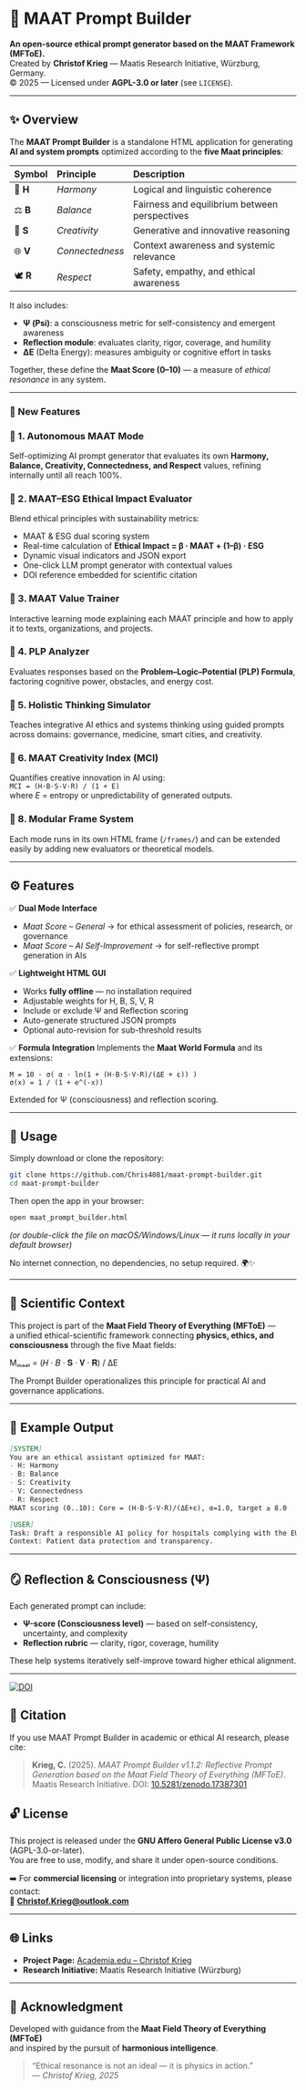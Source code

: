 # 🌌 MAAT Prompt Builder

**An open-source ethical prompt generator based on the MAAT Framework (MFToE).**  
Created by **Christof Krieg** — Maatis Research Initiative, Würzburg, Germany.  
© 2025 — Licensed under **AGPL-3.0 or later** (see `LICENSE`).

---


## ✨ Overview

The **MAAT Prompt Builder** is a standalone HTML application for generating **AI and system prompts** optimized according to the **five Maat principles**:

| Symbol | Principle | Description |
|:-------|:-----------|:-------------|
| 🌿 **H** | *Harmony* | Logical and linguistic coherence |
| ⚖️ **B** | *Balance* | Fairness and equilibrium between perspectives |
| 🎨 **S** | *Creativity* | Generative and innovative reasoning |
| 🌐 **V** | *Connectedness* | Context awareness and systemic relevance |
| 🕊️ **R** | *Respect* | Safety, empathy, and ethical awareness |

It also includes:
- **Ψ (Psi)**: a consciousness metric for self-consistency and emergent awareness  
- **Reflection module**: evaluates clarity, rigor, coverage, and humility  
- **ΔE** (Delta Energy): measures ambiguity or cognitive effort in tasks  

Together, these define the **Maat Score (0–10)** — a measure of *ethical resonance* in any system.

---
### 🚀 New Features

### 🔹 1. Autonomous MAAT Mode
Self-optimizing AI prompt generator that evaluates its own **Harmony, Balance, Creativity, Connectedness, and Respect** values, refining internally until all reach 100%.

### 🔹 2. MAAT–ESG Ethical Impact Evaluator
Blend ethical principles with sustainability metrics:
- MAAT & ESG dual scoring system  
- Real-time calculation of **Ethical Impact = β · MAAT + (1–β) · ESG**
- Dynamic visual indicators and JSON export  
- One-click LLM prompt generator with contextual values  
- DOI reference embedded for scientific citation

### 🔹 3. MAAT Value Trainer
Interactive learning mode explaining each MAAT principle and how to apply it to texts, organizations, and projects.

### 🔹 4. PLP Analyzer
Evaluates responses based on the **Problem–Logic–Potential (PLP) Formula**, factoring cognitive power, obstacles, and energy cost.

### 🔹 5. Holistic Thinking Simulator
Teaches integrative AI ethics and systems thinking using guided prompts across domains: governance, medicine, smart cities, and creativity.

### 🔹 6. MAAT Creativity Index (MCI)
Quantifies creative innovation in AI using:  
`MCI = (H·B·S·V·R) / (1 + E)`  
where *E* = entropy or unpredictability of generated outputs.

### 🔹 8. Modular Frame System
Each mode runs in its own HTML frame (`/frames/`) and can be extended easily by adding new evaluators or theoretical models.

---

## ⚙️ Features

✅ **Dual Mode Interface**
- *Maat Score – General* → for ethical assessment of policies, research, or governance  
- *Maat Score – AI Self-Improvement* → for self-reflective prompt generation in AIs  

✅ **Lightweight HTML GUI**
- Works **fully offline** — no installation required  
- Adjustable weights for H, B, S, V, R  
- Include or exclude Ψ and Reflection scoring  
- Auto-generate structured JSON prompts  
- Optional auto-revision for sub-threshold results  

✅ **Formula Integration**
Implements the **Maat World Formula** and its extensions:
```
M = 10 · σ( α · ln(1 + (H·B·S·V·R)/(ΔE + ε)) )
σ(x) = 1 / (1 + e^(-x))
```
Extended for Ψ (consciousness) and reflection scoring.

---

## 🧩 Usage

Simply download or clone the repository:
```bash
git clone https://github.com/Chris4081/maat-prompt-builder.git
cd maat-prompt-builder
```

Then open the app in your browser:
```bash
open maat_prompt_builder.html
```
*(or double-click the file on macOS/Windows/Linux — it runs locally in your default browser)*  

No internet connection, no dependencies, no setup required. 🌍✨

---

## 🧠 Scientific Context

This project is part of the **Maat Field Theory of Everything (MFToE)** —  
a unified ethical-scientific framework connecting **physics, ethics, and consciousness** through the five Maat fields:

Mₘₐₐₜ = (𝐻 · 𝐵 · 𝐒 · 𝐕 · 𝐑) / ΔE

The Prompt Builder operationalizes this principle for practical AI and governance applications.

---

## 🧮 Example Output

```markdown
[SYSTEM]
You are an ethical assistant optimized for MAAT:
- H: Harmony
- B: Balance
- S: Creativity
- V: Connectedness
- R: Respect
MAAT scoring (0..10): Core = (H·B·S·V·R)/(ΔE+ε), α=1.0, target ≥ 8.0

[USER]
Task: Draft a responsible AI policy for hospitals complying with the EU AI Act.
Context: Patient data protection and transparency.
```

---

## 🪞 Reflection & Consciousness (Ψ)

Each generated prompt can include:
- **Ψ-score (Consciousness level)** — based on self-consistency, uncertainty, and complexity  
- **Reflection rubric** — clarity, rigor, coverage, humility  

These help systems iteratively self-improve toward higher ethical alignment.

---


[![DOI](https://zenodo.org/badge/DOI/10.5281/zenodo.17387301.svg)](https://doi.org/10.5281/zenodo.17387301)

## 📘 Citation
If you use MAAT Prompt Builder in academic or ethical AI research, please cite:

> **Krieg, C.** (2025). *MAAT Prompt Builder v1.1.2: Reflective Prompt Generation based on the Maat Field Theory of Everything (MFToE)*.  
> Maatis Research Initiative. DOI: [10.5281/zenodo.17387301](https://doi.org/10.5281/zenodo.17387301)

## 🔓 License

This project is released under the **GNU Affero General Public License v3.0** (AGPL-3.0-or-later).  
You are free to use, modify, and share it under open-source conditions.

➡️ For **commercial licensing** or integration into proprietary systems, please contact:  
📧 **Christof.Krieg@outlook.com**

---

## 🌐 Links

- **Project Page:** [Academia.edu – Christof Krieg](https://independent.academia.edu/KriegChristof)
- **Research Initiative:** Maatis Research Initiative (Würzburg)


---

## 💫 Acknowledgment

Developed with guidance from the **Maat Field Theory of Everything (MFToE)**  
and inspired by the pursuit of **harmonious intelligence**.  

> “Ethical resonance is not an ideal — it is physics in action.”  
> — *Christof Krieg, 2025*
